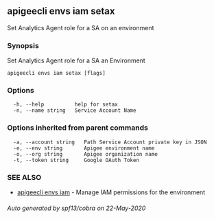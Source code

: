 ## apigeecli envs iam setax

Set Analytics Agent role for a SA on an environment

### Synopsis

Set Analytics Agent role for a SA an Environment

```
apigeecli envs iam setax [flags]
```

### Options

```
  -h, --help          help for setax
  -n, --name string   Service Account Name
```

### Options inherited from parent commands

```
  -a, --account string   Path Service Account private key in JSON
  -e, --env string       Apigee environment name
  -o, --org string       Apigee organization name
  -t, --token string     Google OAuth Token
```

### SEE ALSO

* [apigeecli envs iam](apigeecli_envs_iam.md)	 - Manage IAM permissions for the environment

###### Auto generated by spf13/cobra on 22-May-2020
